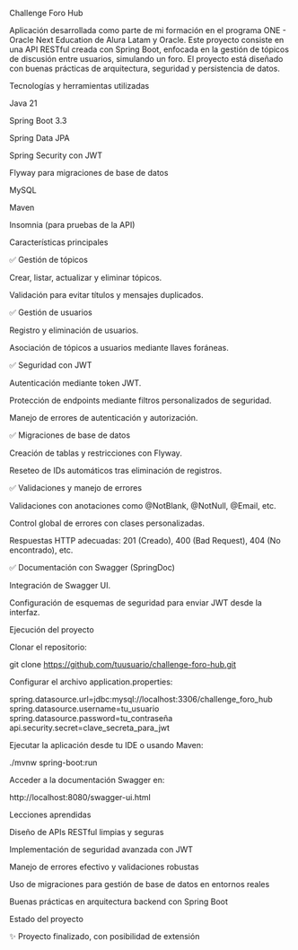 Challenge Foro Hub

Aplicación desarrollada como parte de mi formación en el programa ONE - Oracle Next Education de Alura Latam y Oracle. Este proyecto consiste en una API RESTful creada con Spring Boot, enfocada en la gestión de tópicos de discusión entre usuarios, simulando un foro. El proyecto está diseñado con buenas prácticas de arquitectura, seguridad y persistencia de datos.

Tecnologías y herramientas utilizadas

Java 21

Spring Boot 3.3

Spring Data JPA

Spring Security con JWT

Flyway para migraciones de base de datos

MySQL

Maven

Insomnia (para pruebas de la API)

Características principales

✅ Gestión de tópicos

Crear, listar, actualizar y eliminar tópicos.

Validación para evitar títulos y mensajes duplicados.

✅ Gestión de usuarios

Registro y eliminación de usuarios.

Asociación de tópicos a usuarios mediante llaves foráneas.

✅ Seguridad con JWT

Autenticación mediante token JWT.

Protección de endpoints mediante filtros personalizados de seguridad.

Manejo de errores de autenticación y autorización.

✅ Migraciones de base de datos

Creación de tablas y restricciones con Flyway.

Reseteo de IDs automáticos tras eliminación de registros.

✅ Validaciones y manejo de errores

Validaciones con anotaciones como @NotBlank, @NotNull, @Email, etc.

Control global de errores con clases personalizadas.

Respuestas HTTP adecuadas: 201 (Creado), 400 (Bad Request), 404 (No encontrado), etc.

✅ Documentación con Swagger (SpringDoc)

Integración de Swagger UI.

Configuración de esquemas de seguridad para enviar JWT desde la interfaz.

Ejecución del proyecto

Clonar el repositorio:

git clone https://github.com/tuusuario/challenge-foro-hub.git

Configurar el archivo application.properties:

spring.datasource.url=jdbc:mysql://localhost:3306/challenge_foro_hub
spring.datasource.username=tu_usuario
spring.datasource.password=tu_contraseña
api.security.secret=clave_secreta_para_jwt

Ejecutar la aplicación desde tu IDE o usando Maven:

./mvnw spring-boot:run

Acceder a la documentación Swagger en:

http://localhost:8080/swagger-ui.html

Lecciones aprendidas

Diseño de APIs RESTful limpias y seguras

Implementación de seguridad avanzada con JWT

Manejo de errores efectivo y validaciones robustas

Uso de migraciones para gestión de base de datos en entornos reales

Buenas prácticas en arquitectura backend con Spring Boot

Estado del proyecto

✨ Proyecto finalizado, con posibilidad de extensión
